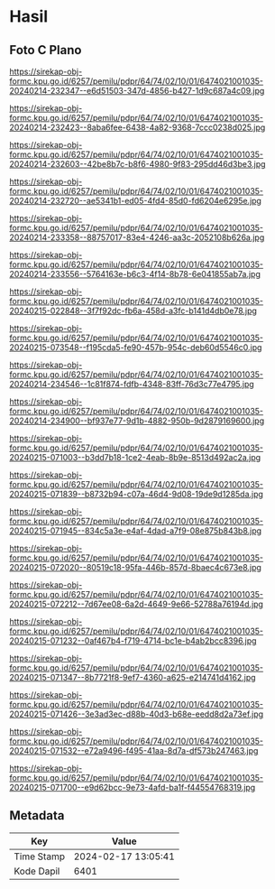 # Hasil

## Foto C Plano

https://sirekap-obj-formc.kpu.go.id/6257/pemilu/pdpr/64/74/02/10/01/6474021001035-20240214-232347--e6d51503-347d-4856-b427-1d9c687a4c09.jpg

https://sirekap-obj-formc.kpu.go.id/6257/pemilu/pdpr/64/74/02/10/01/6474021001035-20240214-232423--8aba6fee-6438-4a82-9368-7ccc0238d025.jpg

https://sirekap-obj-formc.kpu.go.id/6257/pemilu/pdpr/64/74/02/10/01/6474021001035-20240214-232603--42be8b7c-b8f6-4980-9f83-295dd46d3be3.jpg

https://sirekap-obj-formc.kpu.go.id/6257/pemilu/pdpr/64/74/02/10/01/6474021001035-20240214-232720--ae5341b1-ed05-4fd4-85d0-fd6204e6295e.jpg

https://sirekap-obj-formc.kpu.go.id/6257/pemilu/pdpr/64/74/02/10/01/6474021001035-20240214-233358--88757017-83e4-4246-aa3c-2052108b626a.jpg

https://sirekap-obj-formc.kpu.go.id/6257/pemilu/pdpr/64/74/02/10/01/6474021001035-20240214-233556--5764163e-b6c3-4f14-8b78-6e041855ab7a.jpg

https://sirekap-obj-formc.kpu.go.id/6257/pemilu/pdpr/64/74/02/10/01/6474021001035-20240215-022848--3f7f92dc-fb6a-458d-a3fc-b141d4db0e78.jpg

https://sirekap-obj-formc.kpu.go.id/6257/pemilu/pdpr/64/74/02/10/01/6474021001035-20240215-073548--f195cda5-fe90-457b-954c-deb60d5546c0.jpg

https://sirekap-obj-formc.kpu.go.id/6257/pemilu/pdpr/64/74/02/10/01/6474021001035-20240214-234546--1c81f874-fdfb-4348-83ff-76d3c77e4795.jpg

https://sirekap-obj-formc.kpu.go.id/6257/pemilu/pdpr/64/74/02/10/01/6474021001035-20240214-234900--bf937e77-9d1b-4882-950b-9d2879169600.jpg

https://sirekap-obj-formc.kpu.go.id/6257/pemilu/pdpr/64/74/02/10/01/6474021001035-20240215-071003--b3dd7b18-1ce2-4eab-8b9e-8513d492ac2a.jpg

https://sirekap-obj-formc.kpu.go.id/6257/pemilu/pdpr/64/74/02/10/01/6474021001035-20240215-071839--b8732b94-c07a-46d4-9d08-19de9d1285da.jpg

https://sirekap-obj-formc.kpu.go.id/6257/pemilu/pdpr/64/74/02/10/01/6474021001035-20240215-071945--834c5a3e-e4af-4dad-a7f9-08e875b843b8.jpg

https://sirekap-obj-formc.kpu.go.id/6257/pemilu/pdpr/64/74/02/10/01/6474021001035-20240215-072020--80519c18-95fa-446b-857d-8baec4c673e8.jpg

https://sirekap-obj-formc.kpu.go.id/6257/pemilu/pdpr/64/74/02/10/01/6474021001035-20240215-072212--7d67ee08-6a2d-4649-9e66-52788a76194d.jpg

https://sirekap-obj-formc.kpu.go.id/6257/pemilu/pdpr/64/74/02/10/01/6474021001035-20240215-071232--0af467b4-f719-4714-bc1e-b4ab2bcc8396.jpg

https://sirekap-obj-formc.kpu.go.id/6257/pemilu/pdpr/64/74/02/10/01/6474021001035-20240215-071347--8b7721f8-9ef7-4360-a625-e214741d4162.jpg

https://sirekap-obj-formc.kpu.go.id/6257/pemilu/pdpr/64/74/02/10/01/6474021001035-20240215-071426--3e3ad3ec-d88b-40d3-b68e-eedd8d2a73ef.jpg

https://sirekap-obj-formc.kpu.go.id/6257/pemilu/pdpr/64/74/02/10/01/6474021001035-20240215-071532--e72a9496-f495-41aa-8d7a-df573b247463.jpg

https://sirekap-obj-formc.kpu.go.id/6257/pemilu/pdpr/64/74/02/10/01/6474021001035-20240215-071700--e9d62bcc-9e73-4afd-ba1f-f44554768319.jpg


## Metadata

| Key        | Value               |
| ---------- | ------------------- |
| Time Stamp | 2024-02-17 13:05:41 |
| Kode Dapil | 6401                |



